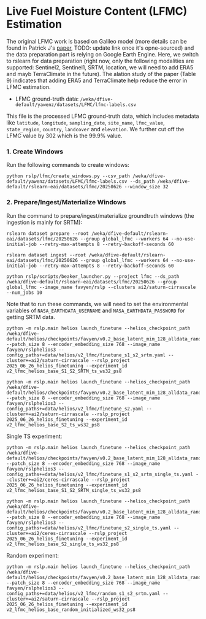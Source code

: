 # Live Fuel Moisture Content (LFMC) Estimation

The original LFMC work is based on Galileo model (more details can be found in Patrick J's [paper](https://www.overleaf.com/project/6819d1e76eb0ba2dde451e04), TODO: update link once it's opne-sourced) and the data preparation part is relying on Google Earth Engine. Here, we switch to rslearn for data preparation (right now, only the following modalities are supported: Sentinel2, Sentinel1, SRTM, location, we will need to add ERA5 and mayb TerraClimate in the future). The alation study of the paper (Table 9) indicates that adding ERA5 and TerraClimate help reduce the error in LFMC estimation.

- LFMC ground-truth data: `/weka/dfive-default/yawenz/datasets/LFMC/lfmc-labels.csv`

This file is the processed LFMC ground-truth data, which includes metadata like `latitude`, `longitude`, `sampling_date`, `site_name`, `lfmc_value`, `state_region`, `country`, `landcover` and `elevation`. We further cut off the LFMC value by 302 which is the 99.9% value.

### 1. Create Windows

Run the following commands to create windows:
```
python rslp/lfmc/create_windows.py --csv_path /weka/dfive-default/yawenz/datasets/LFMC/lfmc-labels.csv --ds_path /weka/dfive-default/rslearn-eai/datasets/lfmc/20250626 --window_size 32
```

### 2. Prepare/Ingest/Materialize Windows

Run the command to prepare/ingest/materialize groundtruth windows (the ingestion is mainly for SRTM):
```
rslearn dataset prepare --root /weka/dfive-default/rslearn-eai/datasets/lfmc/20250626 --group global_lfmc --workers 64 --no-use-initial-job --retry-max-attempts 8 --retry-backoff-seconds 60

rslearn dataset ingest --root /weka/dfive-default/rslearn-eai/datasets/lfmc/20250626 --group global_lfmc --workers 64 --no-use-initial-job --retry-max-attempts 8 --retry-backoff-seconds 60

python rslp/scripts/beaker_launcher.py --project lfmc --ds_path /weka/dfive-default/rslearn-eai/datasets/lfmc/20250626 --group global_lfmc --image_name favyen/rslp --clusters ai2/saturn-cirrascale --num_jobs 10
```

Note that to run these commands, we will need to set the environmental variables of `NASA_EARTHDATA_USERNAME` and `NASA_EARTHDATA_PASSWORD` for getting SRTM data.


```
python -m rslp.main helios launch_finetune --helios_checkpoint_path /weka/dfive-default/helios/checkpoints/favyen/v0.2_base_latent_mim_128_alldata_random_fixed_modality_0.5/step320000 --patch_size 8 --encoder_embedding_size 768 --image_name favyen/rslphelios3 --config_paths+=data/helios/v2_lfmc/finetune_s1_s2_srtm.yaml --cluster+=ai2/saturn-cirrascale --rslp_project 2025_06_26_helios_finetuning --experiment_id v2_lfmc_helios_base_S1_S2_SRTM_ts_ws32_ps8
```

```
python -m rslp.main helios launch_finetune --helios_checkpoint_path /weka/dfive-default/helios/checkpoints/favyen/v0.2_base_latent_mim_128_alldata_random_fixed_modality_0.5/step320000 --patch_size 8 --encoder_embedding_size 768 --image_name favyen/rslphelios3 --config_paths+=data/helios/v2_lfmc/finetune_s2.yaml --cluster+=ai2/saturn-cirrascale --rslp_project 2025_06_26_helios_finetuning --experiment_id v2_lfmc_helios_base_S2_ts_ws32_ps8
```

Single TS experiment:

```
python -m rslp.main helios launch_finetune --helios_checkpoint_path /weka/dfive-default/helios/checkpoints/favyen/v0.2_base_latent_mim_128_alldata_random_fixed_modality_0.5/step320000 --patch_size 8 --encoder_embedding_size 768 --image_name favyen/rslphelios3 --config_paths+=data/helios/v2_lfmc/finetune_s1_s2_srtm_single_ts.yaml --cluster+=ai2/ceres-cirrascale --rslp_project 2025_06_26_helios_finetuning --experiment_id v2_lfmc_helios_base_S1_S2_SRTM_single_ts_ws32_ps8
```

```
python -m rslp.main helios launch_finetune --helios_checkpoint_path /weka/dfive-default/helios/checkpoints/favyen/v0.2_base_latent_mim_128_alldata_random_fixed_modality_0.5/step320000 --patch_size 8 --encoder_embedding_size 768 --image_name favyen/rslphelios3 --config_paths+=data/helios/v2_lfmc/finetune_s2_single_ts.yaml --cluster+=ai2/ceres-cirrascale --rslp_project 2025_06_26_helios_finetuning --experiment_id v2_lfmc_helios_base_S2_single_ts_ws32_ps8
```

Random experiment:

```
python -m rslp.main helios launch_finetune --helios_checkpoint_path /weka/dfive-default/helios/checkpoints/favyen/v0.2_base_latent_mim_128_alldata_random_fixed_modality_0.5/step320000 --patch_size 8 --encoder_embedding_size 768 --image_name favyen/rslphelios3 --config_paths+=data/helios/v2_lfmc/random_s1_s2_srtm.yaml --cluster+=ai2/saturn-cirrascale --rslp_project 2025_06_26_helios_finetuning --experiment_id v2_lfmc_helios_base_random_initialized_ws32_ps8
```
